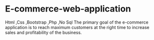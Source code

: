 # E-commerce-web-application
Html ,Css ,Bootstrap ,Php ,No Sql The primary goal of the e-commerce application is to reach maximum customers at the right time to increase sales and profitability of the business.
